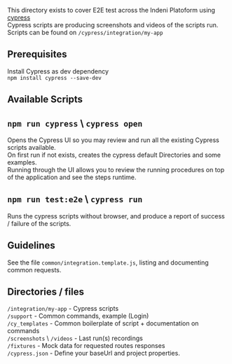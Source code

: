 This directory exists to cover E2E test across the Indeni Platoform using [cypress](https://www.cypress.io/)<br/>
Cypress scripts are producing screenshots and videos of the scripts run.<br/>
Scripts can be found on `/cypress/integration/my-app`

## Prerequisites
Install Cypress as dev dependency<br/>
`npm install cypress --save-dev`

## Available Scripts

## `npm run cypress` \ `cypress open`

Opens the Cypress UI so you may review and run all the existing Cypress scripts available.<br/>
On first run if not exists, creates the cypress default Directories and some examples.<br/>
Running through the UI allows you to review the running procedures on top of the application and see the steps runtime.

## `npm run test:e2e` \ `cypress run`

Runs the cypress scripts without browser, and produce a report of success / failure of the scripts.

## Guidelines

See the file `common/integration.template.js`, listing and documenting common requests.

## Directories / files

`/integration/my-app` - Cypress scripts<br/>
`/support` - Common commands, example (Login)<br/>
`/cy_templates` - Common boilerplate of script + documentation on commands <br/>
`/screenshots` \ `/videos` - Last run(s) recordings <br/>
`/fixtures` - Mock data for requested routes responses<br/>
`/cypress.json` - Define your baseUrl and project properties.
